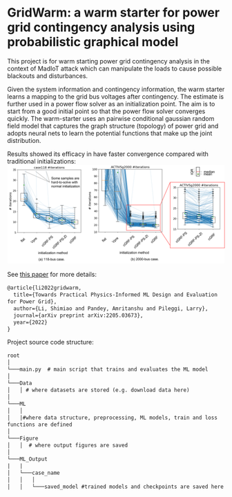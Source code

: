 # GridWarm: a warm starter for power grid contingency analysis using probabilistic graphical model

This project is for warm starting power grid contingency analysis in the context of MadIoT attack which can manipulate the loads to cause possible blackouts and disturbances. 

Given the system information and contingency information, the warm starter learns a mapping to the grid bus voltages after contingency. The estimate is further used in a power flow solver as an initialization point. The aim is to start from a good initial point so that the power flow solver converges quickly. The warm-starter uses an pairwise conditional gaussian random field model that captures the graph structure (topology) of power grid and adopts neural nets to learn the potential functions that make up the joint distribution. 

Results showed its efficacy in have faster convergence compared with traditional initializations:
![plot](./Figure/result.png)


See [this paper](https://arxiv.org/abs/2205.03673) for more details:
```
@article{li2022gridwarm,
  title={Towards Practical Physics-Informed ML Design and Evaluation for Power Grid},
  author={Li, Shimiao and Pandey, Amritanshu and Pileggi, Larry},
  journal={arXiv preprint arXiv:2205.03673},
  year={2022}
}
```

Project source code structure:
```
root
│   
└───main.py  # main script that trains and evaluates the ML model
│
└───Data
│   │ # where datasets are stored (e.g. download data here)
│
└───ML
│   │
│   |#where data structure, preprocessing, ML models, train and loss functions are defined 
│   
└───Figure
│   │  # where output figures are saved
│  
└───ML_Output
|   |
│   └───case_name
│   │   │
│   │   └───saved_model #trained models and checkpoints are saved here
```



